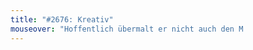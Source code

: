 ```yaml
---
title: "#2676: Kreativ"
mouseover: "Hoffentlich übermalt er nicht auch den M                                                 !"
---
```

